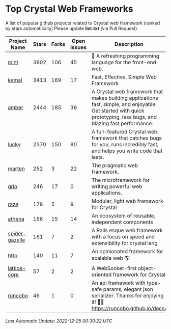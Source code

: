 # Top Crystal Web Frameworks

A list of popular github projects related to Crystal web framework (ranked by stars automatically)
Please update **list.txt** (via Pull Request)

| Project Name | Stars | Forks | Open Issues | Description | Last Commit |
| ------------ | ----- | ----- | ----------- | ----------- | ----------- |
| [mint](https://github.com/mint-lang/mint) |3802|106|45|:leaves: A refreshing programming language for the front-end web.|2022-11-28T05:32:36Z|
| [kemal](https://github.com/kemalcr/kemal) |3413|169|17|Fast, Effective, Simple Web Framework|2022-10-09T10:54:10Z|
| [amber](https://github.com/amberframework/amber) |2444|185|36|A Crystal web framework that makes building applications fast, simple, and enjoyable. Get started with quick prototyping, less bugs, and blazing fast performance.|2022-11-21T15:16:36Z|
| [lucky](https://github.com/luckyframework/lucky) |2370|150|80|A full-featured Crystal web framework that catches bugs for you, runs incredibly fast, and helps you write code that lasts.|2022-12-15T20:09:36Z|
| [marten](https://github.com/martenframework/marten) |252|3|22|The pragmatic web framework.|2022-12-23T18:36:35Z|
| [grip](https://github.com/grip-framework/grip) |246|17|0|The microframework for writing powerful web applications.|2022-12-23T08:20:47Z|
| [raze](https://github.com/samueleaton/raze) |178|5|9|Modular, light web framework for Crystal|2021-01-02T01:20:01Z|
| [athena](https://github.com/athena-framework/athena) |166|15|14|An ecosystem of reusable, independent components|2022-12-19T23:50:11Z|
| [spider-gazelle](https://github.com/spider-gazelle/spider-gazelle) |161|7|2|A Rails esque web framework with a focus on speed and extensibility for crystal lang|2022-12-18T22:35:03Z|
| [http](https://github.com/onyxframework/http) |140|11|7|An opinionated framework for scalable web 🌎|2019-08-13T09:00:30Z|
| [lattice-core](https://github.com/jasonl99/lattice-core) |57|2|2|A WebSocket-first object-oriented framework for Crystal|2017-03-31T23:57:57Z|
| [runcobo](https://github.com/runcobo/runcobo) |46|1|0|An api framework with type-safe params, elegant json serializer. Thanks for enjoying it! 👻👻 https://runcobo.github.io/docs/|2022-03-16T06:43:35Z|

*Last Automatic Update: 2022-12-25 00:30:22 UTC*